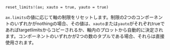 ```
reset_limits!(ax; xauto = true, yauto = true)
```

`ax.limits`の値に応じて軸の制限をリセットします。制限の2つのコンポーネントのいずれかがnothingの場合、その値は、`xauto`または`yauto`がそれぞれtrueであればtargetlimitsからコピーされるか、軸内のプロットから自動的に決定されます。コンポーネントのいずれかが2つの数のタプルである場合、それらは直接使用されます。
